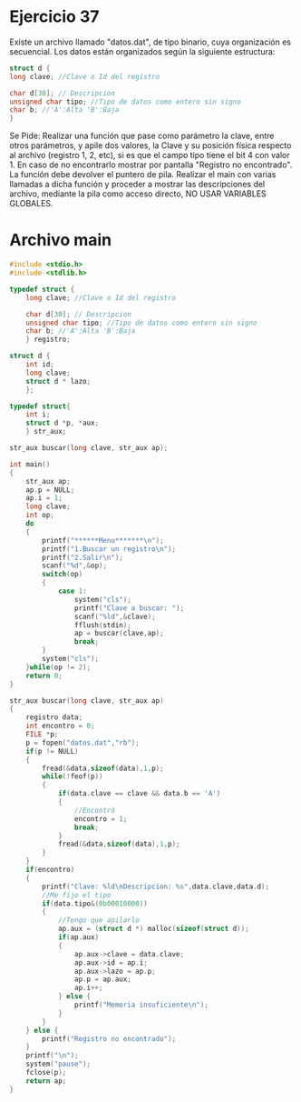 # Ejercicio 37
Existe un archivo llamado "datos.dat", de tipo binario, cuya organización es secuencial. Los datos están organizados según la siguiente estructura:
```c
struct d {                                                                                            
long clave; //Clave o Id del registro

char d[30]; // Descripcion                                                                                          
unsigned char tipo; //Tipo de datos como entero sin signo                                                                                                                                            
char b; //'A':Alta 'B':Baja                                                                                                                                                                          
}
```
Se Pide: Realizar una función que pase como parámetro la clave, entre otros parámetros, y apile dos valores, la Clave y su posición física respecto al archivo (registro 1, 2, etc), si es que el campo tipo tiene el bit 4 con valor 1. En caso de no encontrarlo mostrar por pantalla "Registro no encontrado". La función debe devolver el puntero de pila. Realizar el main con varias llamadas a dicha función y proceder a mostrar las descripciones del archivo, mediante la pila como acceso directo, NO USAR VARIABLES GLOBALES.

# Archivo main

```c
#include <stdio.h>
#include <stdlib.h>

typedef struct {
    long clave; //Clave o Id del registro

    char d[30]; // Descripcion
    unsigned char tipo; //Tipo de datos como entero sin signo
    char b; //'A':Alta 'B':Baja
    } registro;

struct d {
    int id;
    long clave;
    struct d * lazo;
    };

typedef struct{
    int i;
    struct d *p, *aux;
    } str_aux;

str_aux buscar(long clave, str_aux ap);

int main()
{
    str_aux ap;
    ap.p = NULL;
    ap.i = 1;
    long clave;
    int op;
    do
    {
        printf("******Menu*******\n");
        printf("1.Buscar un registro\n");
        printf("2.Salir\n");
        scanf("%d",&op);
        switch(op)
        {
            case 1:
                system("cls");
                printf("Clave a buscar: ");
                scanf("%ld",&clave);
                fflush(stdin);
                ap = buscar(clave,ap);
                break;
        }
        system("cls");
    }while(op != 2);
    return 0;
}

str_aux buscar(long clave, str_aux ap)
{
    registro data;
    int encontro = 0;
    FILE *p;
    p = fopen("datos.dat","rb");
    if(p != NULL)
    {
        fread(&data,sizeof(data),1,p);
        while(!feof(p))
        {
            if(data.clave == clave && data.b == 'A')
            {
                //Encontró
                encontro = 1;
                break;
            }
            fread(&data,sizeof(data),1,p);
        }
    }
    if(encontro)
    {
        printf("Clave: %ld\nDescripcion: %s",data.clave,data.d);
        //Me fijo el tipo
        if(data.tipo&(0b00010000))
        {
            //Tengo que apilarlo
            ap.aux = (struct d *) malloc(sizeof(struct d));
            if(ap.aux)
            {
                ap.aux->clave = data.clave;
                ap.aux->id = ap.i;
                ap.aux->lazo = ap.p;
                ap.p = ap.aux;
                ap.i++;
            } else {
                printf("Memoria insuficiente\n");
            }
        }
    } else {
        printf("Registro no encontrado");
    }
    printf("\n");
    system("pause");
    fclose(p);
    return ap;
}
```